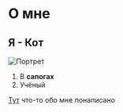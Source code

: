 # О мне

## Я - Кот 

![Портрет](../img/cat.jpg)

1. В **сапогах**
2. Учёный

[Тут](https://proza.ru/2016/01/11/1912) что-то обо мне понаписано